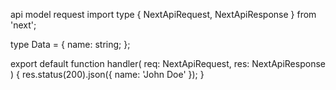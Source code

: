 api model request
import type { NextApiRequest, NextApiResponse } from 'next';

type Data = {
name: string;
};

export default function handler(
req: NextApiRequest,
res: NextApiResponse<Data>
) {
res.status(200).json({ name: 'John Doe' });
}
